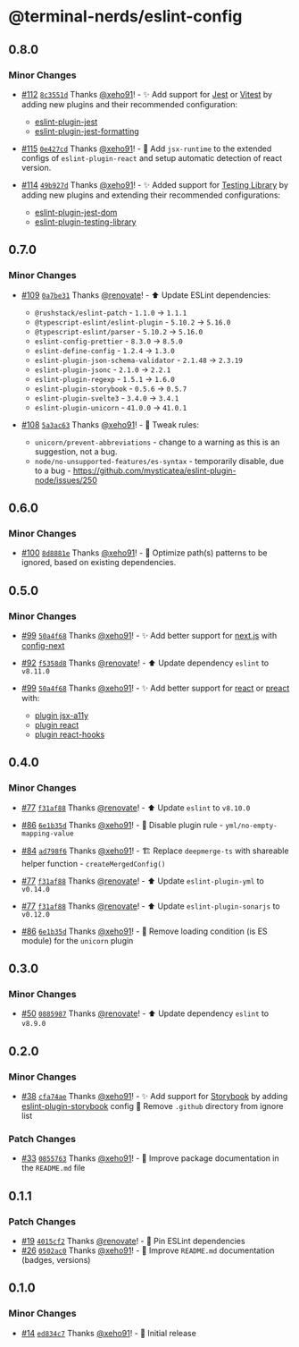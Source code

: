 # @terminal-nerds/eslint-config<!-- markdownlint-disable line-length list-marker-space no-duplicate-header ul-style no-bare-urls -->

## 0.8.0

### Minor Changes

- [#112](https://github.com/terminal-nerds/configs/pull/112) [`8c3551d`](https://github.com/terminal-nerds/configs/commit/8c3551db3fd6c0a0fa8f24ee9a3253d7e3f743f5) Thanks [@xeho91](https://github.com/xeho91)! - ✨ Add support for [Jest] or [Vitest] by adding new plugins and their recommended configuration:

  - [eslint-plugin-jest]
  - [eslint-plugin-jest-formatting]

  [jest]: https://jestjs.io/
  [vitest]: https://vitest.dev/
  [eslint-plugin-jest]: https://github.com/jest-community/eslint-plugin-jest
  [eslint-plugin-jest-formatting]: https://github.com/dangreenisrael/eslint-plugin-jest-formatting

* [#115](https://github.com/terminal-nerds/configs/pull/115) [`0e427cd`](https://github.com/terminal-nerds/configs/commit/0e427cdedf06f5172f3a7fe1c7248212d345f7e0) Thanks [@xeho91](https://github.com/xeho91)! - 🔧 Add `jsx-runtime` to the extended configs of `eslint-plugin-react` and setup
  automatic detection of react version.

- [#114](https://github.com/terminal-nerds/configs/pull/114) [`49b927d`](https://github.com/terminal-nerds/configs/commit/49b927d9d40d6c9b642dccc1b5618493f47b8468) Thanks [@xeho91](https://github.com/xeho91)! - ✨ Added support for [Testing Library] by adding new plugins and extending their
  recommended configurations:

  - [eslint-plugin-jest-dom]
  - [eslint-plugin-testing-library]

  [testing library]: https://testing-library.com/
  [eslint-plugin-jest-dom]: https://github.com/testing-library/eslint-plugin-jest-dom
  [eslint-plugin-testing-library]: https://github.com/testing-library/eslint-plugin-testing-library

## 0.7.0

### Minor Changes

- [#109](https://github.com/terminal-nerds/configs/pull/109) [`0a7be31`](https://github.com/terminal-nerds/configs/commit/0a7be317f5747c0a1a658b96824597a294324cd6) Thanks [@renovate](https://github.com/apps/renovate)! - ⬆️ Update ESLint dependencies:

  - `@rushstack/eslint-patch` - `1.1.0` -> `1.1.1`
  - `@typescript-eslint/eslint-plugin` - `5.10.2` -> `5.16.0`
  - `@typescript-eslint/parser` - `5.10.2` -> `5.16.0`
  - `eslint-config-prettier` - `8.3.0` -> `8.5.0`
  - `eslint-define-config` - `1.2.4` -> `1.3.0`
  - `eslint-plugin-json-schema-validator` - `2.1.48` -> `2.3.19`
  - `eslint-plugin-jsonc` - `2.1.0` -> `2.2.1`
  - `eslint-plugin-regexp` - `1.5.1` -> `1.6.0`
  - `eslint-plugin-storybook` - `0.5.6` -> `0.5.7`
  - `eslint-plugin-svelte3` - `3.4.0` -> `3.4.1`
  - `eslint-plugin-unicorn` - `41.0.0` -> `41.0.1`

* [#108](https://github.com/terminal-nerds/configs/pull/108) [`5a3ac63`](https://github.com/terminal-nerds/configs/commit/5a3ac635a9de02fe5eeeeb7155d8a5c091d09dc2) Thanks [@xeho91](https://github.com/xeho91)! - 🔧 Tweak rules:

  - `unicorn/prevent-abbreviations` - change to a warning as this is an suggestion, not a bug.
  - `node/no-unsupported-features/es-syntax` - temporarily disable, due to a bug - https://github.com/mysticatea/eslint-plugin-node/issues/250

## 0.6.0

### Minor Changes

- [#100](https://github.com/terminal-nerds/configs/pull/100) [`8d8881e`](https://github.com/terminal-nerds/configs/commit/8d8881e1380d2eb438aa2e278473281115035e8b) Thanks [@xeho91](https://github.com/xeho91)! - 🔧 Optimize path(s) patterns to be ignored, based on existing dependencies.

## 0.5.0

### Minor Changes

- [#99](https://github.com/terminal-nerds/configs/pull/99) [`50a4f68`](https://github.com/terminal-nerds/configs/commit/50a4f686b393c16c867dc80358e3752c6f1b8da8) Thanks [@xeho91](https://github.com/xeho91)! - ✨ Add better support for [next.js] with [config-next]

  [next.js]: https://nextjs.org/
  [config-next]: https://nextjs.org/docs/basic-features/eslint#eslint-config

- [#92](https://github.com/terminal-nerds/configs/pull/92) [`f5358d8`](https://github.com/terminal-nerds/configs/commit/f5358d8215a35be263971bcb5b2fabaeba082d1b) Thanks [@renovate](https://github.com/apps/renovate)! - ⬆️ Update dependency `eslint` to `v8.11.0`

- [#99](https://github.com/terminal-nerds/configs/pull/99) [`50a4f68`](https://github.com/terminal-nerds/configs/commit/50a4f686b393c16c867dc80358e3752c6f1b8da8) Thanks [@xeho91](https://github.com/xeho91)! - ✨ Add better support for [react] or [preact] with:

  - [plugin jsx-a11y]
  - [plugin react]
  - [plugin react-hooks]

  [react]: https://reactjs.org/
  [preact]: https://preactjs.com/
  [plugin jsx-a11y]: https://github.com/jsx-eslint/eslint-plugin-jsx-a11y
  [plugin react]: https://github.com/yannickcr/eslint-plugin-react
  [plugin react-hooks]: https://github.com/facebook/react/tree/main/packages/eslint-plugin-react-hooks

## 0.4.0

### Minor Changes

- [#77](https://github.com/terminal-nerds/configs/pull/77) [`f31af88`](https://github.com/terminal-nerds/configs/commit/f31af8819759928ba8370dbf2f3ef857a32eca99) Thanks [@renovate](https://github.com/apps/renovate)! - ⬆️ Update `eslint` to `v8.10.0`

- [#86](https://github.com/terminal-nerds/configs/pull/86) [`6e1b35d`](https://github.com/terminal-nerds/configs/commit/6e1b35dc9d7480b07c42be79527284355f222a0f) Thanks [@xeho91](https://github.com/xeho91)! - 🔧 Disable plugin rule - `yml/no-empty-mapping-value`

- [#84](https://github.com/terminal-nerds/configs/pull/84) [`ad798f6`](https://github.com/terminal-nerds/configs/commit/ad798f6cf124a584fc2ca78ce063bc61a085aa47) Thanks [@xeho91](https://github.com/xeho91)! - 🏗️ Replace `deepmerge-ts` with shareable helper function - `createMergedConfig()`

- [#77](https://github.com/terminal-nerds/configs/pull/77) [`f31af88`](https://github.com/terminal-nerds/configs/commit/f31af8819759928ba8370dbf2f3ef857a32eca99) Thanks [@renovate](https://github.com/apps/renovate)! - ⬆️ Update `eslint-plugin-yml` to `v0.14.0`

- [#77](https://github.com/terminal-nerds/configs/pull/77) [`f31af88`](https://github.com/terminal-nerds/configs/commit/f31af8819759928ba8370dbf2f3ef857a32eca99) Thanks [@renovate](https://github.com/apps/renovate)! - ⬆️ Update `eslint-plugin-sonarjs` to `v0.12.0`

- [#86](https://github.com/terminal-nerds/configs/pull/86) [`6e1b35d`](https://github.com/terminal-nerds/configs/commit/6e1b35dc9d7480b07c42be79527284355f222a0f) Thanks [@xeho91](https://github.com/xeho91)! - 🔧 Remove loading condition (is ES module) for the `unicorn` plugin

## 0.3.0

### Minor Changes

- [#50](https://github.com/terminal-nerds/configs/pull/50) [`0885987`](https://github.com/terminal-nerds/configs/commit/0885987a40f522b66e072b9e2604a87dc142e36d) Thanks [@renovate](https://github.com/apps/renovate)! - ⬆️ Update dependency `eslint` to `v8.9.0`

## 0.2.0

### Minor Changes

- [#38](https://github.com/terminal-nerds/configs/pull/38) [`cfa74ae`](https://github.com/terminal-nerds/configs/commit/cfa74aefe5adb6cde0881a4b252b1f3404901939) Thanks [@xeho91](https://github.com/xeho91)! - ✨ Add support for [Storybook] by adding [eslint-plugin-storybook] config
  🙈 Remove `.github` directory from ignore list

  [storybook]: https://storybook.js.org/
  [eslint-plugin-storybook]: https://github.com/storybookjs/eslint-plugin-storybook

### Patch Changes

- [#33](https://github.com/terminal-nerds/configs/pull/33) [`0855763`](https://github.com/terminal-nerds/configs/commit/08557638bfea49d310a7cb42cb9e9a842911af08) Thanks [@xeho91](https://github.com/xeho91)! - 📝 Improve package documentation in the `README.md` file

## 0.1.1

### Patch Changes

- [#19](https://github.com/terminal-nerds/configs/pull/19) [`4015cf2`](https://github.com/terminal-nerds/configs/commit/4015cf23353848c5f37e11561659c8e6d53c2b01) Thanks [@renovate](https://github.com/apps/renovate)! - 📌 Pin ESLint dependencies
- [#26](https://github.com/terminal-nerds/configs/pull/26) [`0502ac0`](https://github.com/terminal-nerds/configs/commit/0502ac043987b63825a034a968d060160354a585) Thanks [@xeho91](https://github.com/xeho91)! - 📝 Improve `README.md` documentation (badges, versions)

## 0.1.0

### Minor Changes

- [#14](https://github.com/terminal-nerds/configs/pull/14) [`ed834c7`](https://github.com/terminal-nerds/configs/commit/ed834c7d5345391d669ed767151671153c65967d) Thanks [@xeho91](https://github.com/xeho91)! - 🎉 Initial release
